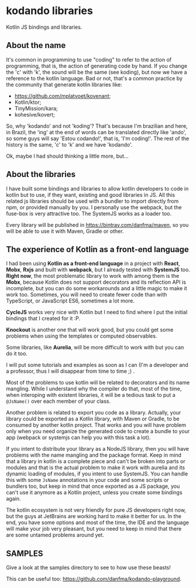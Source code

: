 # kodando libraries

Kotlin JS bindings and libraries.

## About the name

It's common in programming to use "coding" to refer to the action of programming, 
that is, the action of generating code by hand. If you change the 'c' with 'k', the
sound will be the same (see koding), but now we have a reference to the kotlin language. 
Bad or not, that's a common practice by the community that generate kotlin libraries like:

* https://github.com/mplatvoet/kovenant;
* Kotlin/ktor;
* TinyMission/kara;
* kohesive/kovert;
  
So, why 'kodando' and not 'koding'? That's because I'm brazilian and here, in Brazil, the 'ing' at
the end of words can be translated directly like 'ando', so some guys will say 'Estou codando!',
that is, 'I'm coding!'. The rest of the history is the same, 'c' to 'k' and we have 'kodando'.

Ok, maybe I had should thinking a little more, but...


## About the libraries

I have built some bindings and libraries to allow kotlin developers to code in kotlin but to use,
if they want, existing and good libraries in JS. All this related js libraries should be used with a bundler to
import directly from npm, or provided manually by you. I personally use the webpack, but the fuse-box 
is very attractive too. The SystemJS works as a loader too.

Every library will be published in https://bintray.com/danfma/maven, so you will be able to use
it with Maven, Gradle or other.



## The experience of Kotlin as a front-end language

I had been using **Kotlin as a front-end language** in a project with **React**, **Mobx**, **Rxjs** and 
built with **webpack**, but I already tested with **SystemJS** too. **Right now**, the most problematic library to 
work with among them is the **Mobx**, because Kotlin does not support decorators and its reflection API is incomplete, 
but you can do some workarounds and a little magic to make it work too. Sometimes, you will need to create fewer code 
than with TypeScript, or JavaScript ES6, sometimes a lot more.

**CycleJS** works very nice with Kotlin but I need to find where I put the initial bindings that I created for it :P.

**Knockout** is another one that will work good, but you could get some problems when using the templates or computed 
observables. 

Some libraries, like **Aurelia**, will be more difficult to work with but you can do it too. 

I will put some tutorials and examples as soon as I can 
(I'm a developer and a professor, thus I will disappear from time to time ;) .

Most of the problems to use kotlin will be related to decorators and its name mangling. While I understand why the 
compiler do that, most of the time, when interoping with existent libraries, it will be a tedious task to put 
a `@JsName()` over each member of your class.

Another problem is related to export you code as a library. Actually, your library could be exported as a Kotlin library,
with Maven or Gradle, to be consumed by another kotlin project. That works and you will have problem only when you 
need organize the generated code to create a bundle to your app (webpack or systemjs can help you with this task a lot).

If you intent to distribute your library as a NodeJS library, then you will have problems with the name mangling and
the package format. Keep in mind that a library in kotlin is a complete piece and can't be broken into parts or modules 
and that is the actual problem to make it work with aurelia and its dynamic loading of modules, if you intent to use 
SystemJS. You can handle this with some `JsName` annotations in your code and some scripts or bundlers too, 
but keep in mind that once exported as a JS package, you can't use it anymore as a Kotlin project, unless you create some
bindings again.

The kotlin ecosystem is not very friendly for pure JS developers right now, but the guys at JetBrains 
are working hard to make it better for us. In the end, you have some options and most of the time, 
the IDE and the language will make your job very pleasant, but
you need to keep in mind that there are some untamed problems around yet.

## SAMPLES

Give a look at the samples directory to see to how use these beasts!

This can be useful too: https://github.com/danfma/kodando-playground.
